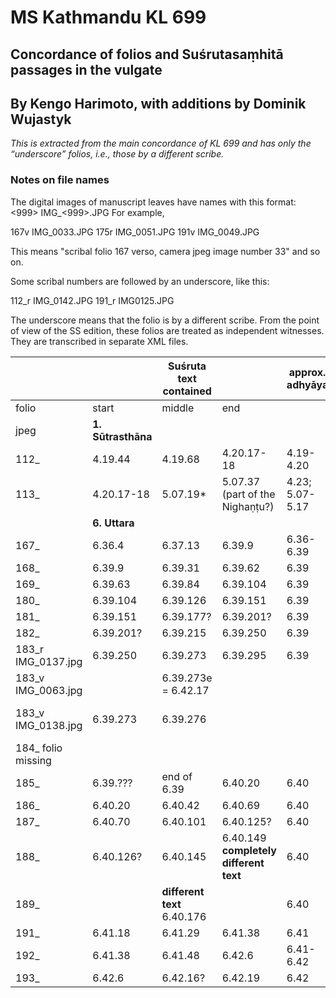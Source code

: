 # MS Kathmandu KL 699
##  Concordance of folios and Suśrutasaṃhitā passages in the vulgate
## By Kengo Harimoto, with additions by Dominik Wujastyk

*This is extracted from the main concordance of KL 699 and has only the “underscore” folios, i.e., those by a different scribe.*

### Notes on file names

The digital images of manuscript leaves have names with this format: <999><rv> IMG_<999>.JPG  For example,

167v IMG_0033.JPG
175r IMG_0051.JPG
191v IMG_0049.JPG

This means "scribal folio 167 verso, camera jpeg image number 33" and so on.  

Some scribal numbers are followed by an underscore, like this:

112_r IMG_0142.JPG
191_r IMG0125.JPG

The underscore means that the folio is by a different scribe.   From the point of view of the SS edition, these folios are treated as independent witnesses.  They are transcribed in separate XML files. 

|  |  | **Suśruta text contained** | | approx. adhyāya | notes |
| ------------- | ---------- | ----------- | ------------ | ---------- | ---------- |
| folio | start | middle |end|||
| jpeg | **1. Sūtrasthāna** | | | | 
| 112_ | 4.19.44 | 4.19.68 |4.20.17-18|4.19-4.20||
| 113_ | 4.20.17-18 | 5.07.19* | 5.07.37 (part of the Nighaṇṭu?) | 4.23; 5.07-5.17 |  |
|  | **6. Uttara** | ||||
| 167_ | 6.36.4 | 6.37.13 | 6.39.9 | 6.36-6.39 |  |
| 168_ | 6.39.9 | 6.39.31 | 6.39.62 | 6.39 |  |
| 169_ | 6.39.63 | 6.39.84 | 6.39.104 | 6.39 |  |
| 180_ | 6.39.104 | 6.39.126 | 6.39.151 | 6.39 |  |
| 181_ | 6.39.151 | 6.39.177? | 6.39.201? | 6.39 |  |
| 182_ | 6.39.201? | 6.39.215 | 6.39.250 | 6.39 |  |
| 183_r IMG_0137.jpg | 6.39.250 | 6.39.273 | 6.39.295 | 6.39 |  |
| 183_v IMG_0063.jpg |  | 6.39.273e = 6.42.17 |  |  | one side only |
| 183_v IMG_0138.jpg | 6.39.273 | 6.39.276 |  |  | physical verso of _0137.jpg |
| 184_  folio missing |   | ||||
| 185_ | 6.39.??? | end of 6.39 | 6.40.20 | 6.40 |  |
| 186_ | 6.40.20 | 6.40.42 | 6.40.69 | 6.40 |  |
| 187_ | 6.40.70 | 6.40.101 | 6.40.125? | 6.40 |  |
| 188_ | 6.40.126? | 6.40.145 | 6.40.149  <strong>completely different text</strong> | 6.40 |  |
| 189_ |  | <strong>different text</strong> 6.40.176 ||6.40||
| 191_ | 6.41.18 | 6.41.29 | 6.41.38 | 6.41 |  |
| 192_ | 6.41.38 | 6.41.48 | 6.42.6 | 6.41-6.42 |  |
| 193_ | 6.42.6 | 6.42.16? | 6.42.19 | 6.42 |  |

